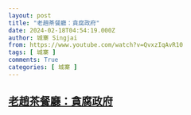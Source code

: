 ```yaml
---
layout: post
title: "老趙茶餐廳：貪腐政府"
date: 2024-02-18T04:54:19.000Z
author: 城寨 Singjai
from: https://www.youtube.com/watch?v=QvxzIqAvR10
tags: [ 城寨 ]
comments: True
categories: [ 城寨 ]
---
```

<!--1708232059000-->
[老趙茶餐廳：貪腐政府](https://www.youtube.com/watch?v=QvxzIqAvR10)
------

<div>

</div>
